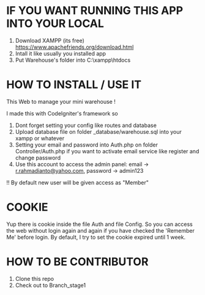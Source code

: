 # IF YOU WANT RUNNING THIS APP INTO YOUR LOCAL
1. Download XAMPP (its free) https://www.apachefriends.org/download.html
2. Intall it like usually you installed app 
3. Put Warehouse's folder into C:\xampp\htdocs

# HOW TO INSTALL / USE IT
This Web to manage your mini warehouse !

I made this with CodeIgniter's framework so
1. Dont forget setting your config like routes and database
2. Upload database file on folder _database/warehouse.sql into your xampp or whatever
3. Setting your email and password into Auth.php on folder Controller/Auth.php if you want to activate email service like register and change password
4. Use this account to access the admin panel: email -> r.rahmadianto@yahoo.com, password -> admin123

!! By default new user will be given access as "Member"

# COOKIE
Yup there is cookie inside the file Auth and file Config. So you can access the web without login again and again if you have checked the 'Remember Me' before login. By default, I try to set the cookie expired until 1 week.

# HOW TO BE CONTRIBUTOR
1. Clone this repo
2. Check out to Branch_stage1
